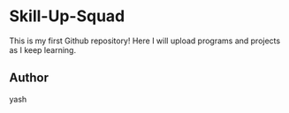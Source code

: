 # Skill-Up-Squad
This is my first Github repository!
Here I will upload programs and projects as I keep learning.
## Author
yash
